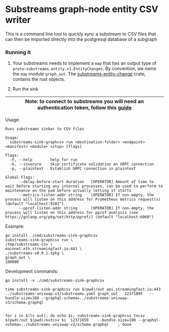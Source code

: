 # Substreams graph-node entity CSV writer

This is a command line tool to quickly sync a substream to CSV files that can then be imported directly into the postgresql database of a subgraph

### Running It

1) Your substreams needs to implement a `map` that has an output type of `proto:substreams.entity.v1.EntityChanges`.
   By convention, we name the `map` module `graph_out`. The [substreams-entity-change](https://github.com/streamingfast/substreams-entity-change) crate, contains the rust objects.


2) Run the sink

| Note: to connect to substreams you will need an authentication token, follow this [guide](https://substreams.streamingfast.io/reference-and-specs/authentication) |
|-------------------------------------------------------------------------------------------------------------------------------------------------------------------|

Usage:

```shell
Runs substreams sinker to CSV files

Usage:
  substreams-sink-graphcsv run <destination-folder> <endpoint> <manifest> <module> <stop> [flags]

Flags:
  -h, --help        help for run
  -k, --insecure    Skip certificate validation on GRPC connection
  -p, --plaintext   Establish GRPC connection in plaintext

Global Flags:
      --delay-before-start duration   [OPERATOR] Amount of time to wait before starting any internal processes, can be used to perform to maintenance on the pod before actually letting it starts
      --metrics-listen-addr string    [OPERATOR] If non-empty, the process will listen on this address for Prometheus metrics request(s) (default "localhost:9102")
      --pprof-listen-addr string      [OPERATOR] If non-empty, the process will listen on this address for pprof analysis (see https://golang.org/pkg/net/http/pprof/) (default "localhost:6060")
```

Example:

```shell
go install ./cmd/substreams-sink-graphcsv
substreams-sink-graphcsv run \
/tmp/substreams-csv \
mainnet.eth.streamingfast.io:443 \
./substreams-v0.0.1.spkg \
graph_out \
100000
```

Development commands:
```
go install -v ./cmd/substreams-sink-graphcsv

time substreams-sink-graphcsv run $(pwd)/out api.streamingfast.io:443 ../substreams-uniswap-v3/substreams.yaml graph_out   12371895   --bundle-size=100 --graphql-schema=../substreams-uniswap-v3/schema.graphql


for i in $(ls out); do echo $i; substreams-sink-graphcsv tocsv $(pwd)/out $(pwd)/outcsv $i  12371850    --bundle-size=100 --graphql-schema=../substreams-uniswap-v3/schema.graphql    ; done

```